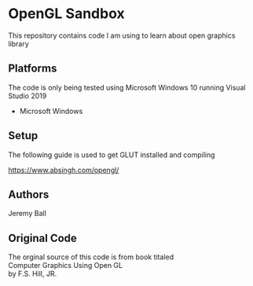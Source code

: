 OpenGL Sandbox
===============================

This repository contains code I am using to learn about open graphics library

## Platforms ##
The code is only being tested using Microsoft Windows 10 running Visual Studio 2019

* Microsoft Windows 

## Setup ##
The following guide is used to get GLUT installed and compiling

https://www.absingh.com/opengl/

## Authors ##
Jeremy Ball<br/>

## Original Code ##
The orginal source of this code is from book titaled <br>Computer Graphics Using Open GL</br>
by F.S. Hill, JR.
